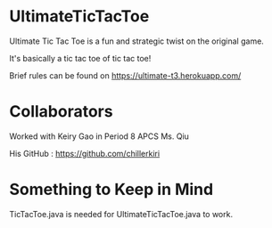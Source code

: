 # UltimateTicTacToe
Ultimate Tic Tac Toe is a fun and strategic twist on the original game.

It's basically a tic tac toe of tic tac toe!

Brief rules can be found on https://ultimate-t3.herokuapp.com/


# Collaborators
Worked with Keiry Gao in Period 8 APCS Ms. Qiu

His GitHub : https://github.com/chillerkiri

# Something to Keep in Mind

TicTacToe.java is needed for UltimateTicTacToe.java to work.

